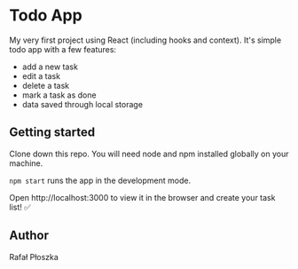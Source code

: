 # Todo App 
My very first project using React (including hooks and context). 
It's simple todo app with a few features:
* add a new task
* edit a task
* delete a task
* mark a task as done
* data saved through local storage

## Getting started
Clone down this repo. You will need node and npm installed globally on your machine.

`npm start` runs the app in the development mode.

Open http://localhost:3000 to view it in the browser and create your task list! :white_check_mark:

## Author
Rafał Płoszka
